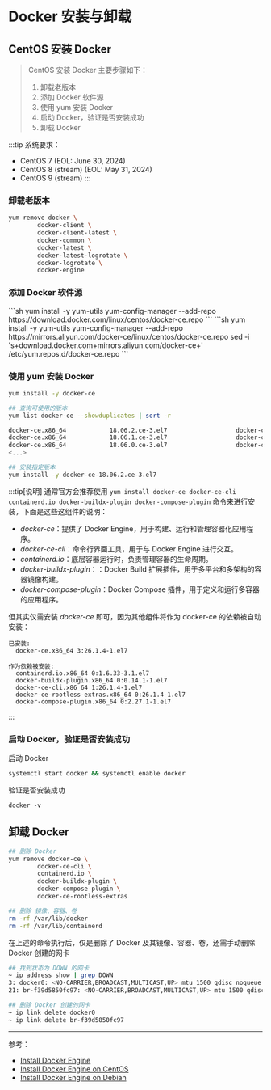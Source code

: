 # Docker 安装与卸载

## CentOS 安装 Docker

> CentOS 安装 Docker 主要步骤如下：
> 1. 卸载老版本
> 2. 添加 Docker 软件源
> 3. 使用 yum 安装 Docker
> 4. 启动 Docker，验证是否安装成功
> 5. 卸载 Docker

:::tip
系统要求：
- CentOS 7 (EOL: June 30, 2024)
- CentOS 8 (stream) (EOL: May 31, 2024)
- CentOS 9 (stream)
:::

### 卸载老版本

```sh
yum remove docker \
        docker-client \
        docker-client-latest \
        docker-common \
        docker-latest \
        docker-latest-logrotate \
        docker-logrotate \
        docker-engine
```

### 添加 Docker 软件源
<Tabs>
<TabItem value="Offical" label="官方源">
```sh
yum install -y yum-utils
yum-config-manager --add-repo https://download.docker.com/linux/centos/docker-ce.repo
```
</TabItem>
<TabItem value="AliYun" label="阿里云源">
```sh
yum install -y yum-utils
yum-config-manager --add-repo https://mirrors.aliyun.com/docker-ce/linux/centos/docker-ce.repo
sed -i 's+download.docker.com+mirrors.aliyun.com/docker-ce+' /etc/yum.repos.d/docker-ce.repo
```
</TabItem>
</Tabs>

### 使用 yum 安装 Docker

<Tabs>
<TabItem value="Latest" label="最新版本">

```sh
yum install -y docker-ce
```
</TabItem>
<TabItem value="Specific Version" label="指定版本">

```sh
## 查询可使用的版本
yum list docker-ce --showduplicates | sort -r

docker-ce.x86_64            18.06.2.ce-3.el7                   docker-ce-stable
docker-ce.x86_64            18.06.1.ce-3.el7                   docker-ce-stable
docker-ce.x86_64            18.06.0.ce-3.el7                   docker-ce-stable
<...>

## 安装指定版本
yum install -y docker-ce-18.06.2.ce-3.el7
```
</TabItem>
</Tabs>

:::tip[说明]
通常官方会推荐使用 `yum install docker-ce docker-ce-cli containerd.io docker-buildx-plugin docker-compose-plugin` 命令来进行安装，下面是这些这组件的说明：

- *docker-ce*：提供了 Docker Engine，用于构建、运行和管理容器化应用程序。
- *docker-ce-cli*：命令行界面工具，用于与 Docker Engine 进行交互。
- *containerd.io*：底层容器运行时，负责管理容器的生命周期。
- *docker-buildx-plugin*：：Docker Build 扩展插件，用于多平台和多架构的容器镜像构建。
- *docker-compose-plugin*：Docker Compose 插件，用于定义和运行多容器的应用程序。

但其实仅需安装 *docker-ce* 即可，因为其他组件将作为 docker-ce 的依赖被自动安装：
```
已安装:
  docker-ce.x86_64 3:26.1.4-1.el7

作为依赖被安装:
  containerd.io.x86_64 0:1.6.33-3.1.el7
  docker-buildx-plugin.x86_64 0:0.14.1-1.el7
  docker-ce-cli.x86_64 1:26.1.4-1.el7
  docker-ce-rootless-extras.x86_64 0:26.1.4-1.el7
  docker-compose-plugin.x86_64 0:2.27.1-1.el7
```
:::

### 启动 Docker，验证是否安装成功
启动 Docker
```sh
systemctl start docker && systemctl enable docker
```

验证是否安装成功
```
docker -v
```

## 卸载 Docker

```sh
## 删除 Docker
yum remove docker-ce \
        docker-ce-cli \
        containerd.io \
        docker-buildx-plugin \
        docker-compose-plugin \
        docker-ce-rootless-extras

## 删除 镜像、容器、卷
rm -rf /var/lib/docker
rm -rf /var/lib/containerd
```

在上述的命令执行后，仅是删除了 Docker 及其镜像、容器、卷，还需手动删除 Docker 创建的网卡
```sh
## 找到状态为 DOWN 的网卡
~ ip address show | grep DOWN
3: docker0: <NO-CARRIER,BROADCAST,MULTICAST,UP> mtu 1500 qdisc noqueue state DOWN group default
21: br-f39d5850fc97: <NO-CARRIER,BROADCAST,MULTICAST,UP> mtu 1500 qdisc noqueue state DOWN group default

## 删除 Docker 创建的网卡
~ ip link delete docker0
~ ip link delete br-f39d5850fc97
```

---

参考：
- [Install Docker Engine](https://docs.docker.com/engine/install/)
- [Install Docker Engine on CentOS](https://docs.docker.com/engine/install/centos/)
- [Install Docker Engine on Debian](https://docs.docker.com/engine/install/debian/)
